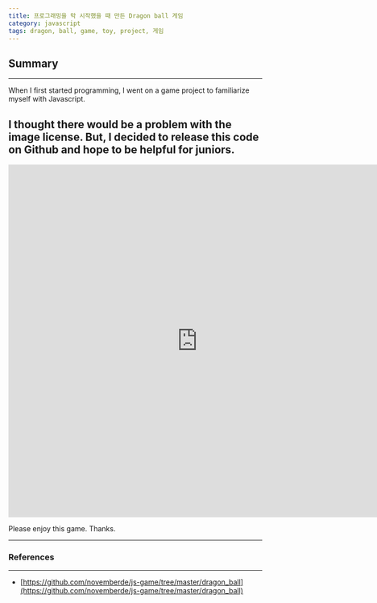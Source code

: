```yaml
---
title: 프로그래밍을 막 시작했을 때 만든 Dragon ball 게임
category: javascript
tags: dragon, ball, game, toy, project, 게임
---
```

## Summary
---
When I first started programming, I went on a game project to familiarize myself with Javascript.

I thought there would be a problem with the image license.
But, I decided to release this code on Github and hope to be helpful for juniors.
---

<iframe align="middle" style="margin:0px" frameborder="0" position="relative" width="750px" height="700px" scrolling="no" src="https://s3.ap-northeast-2.amazonaws.com/archived-storage/dragon_ball/intro.html"></iframe>

Please enjoy this game. Thanks.

---
### References
---
- [https://github.com/novemberde/js-game/tree/master/dragon_ball](https://github.com/novemberde/js-game/tree/master/dragon_ball)

